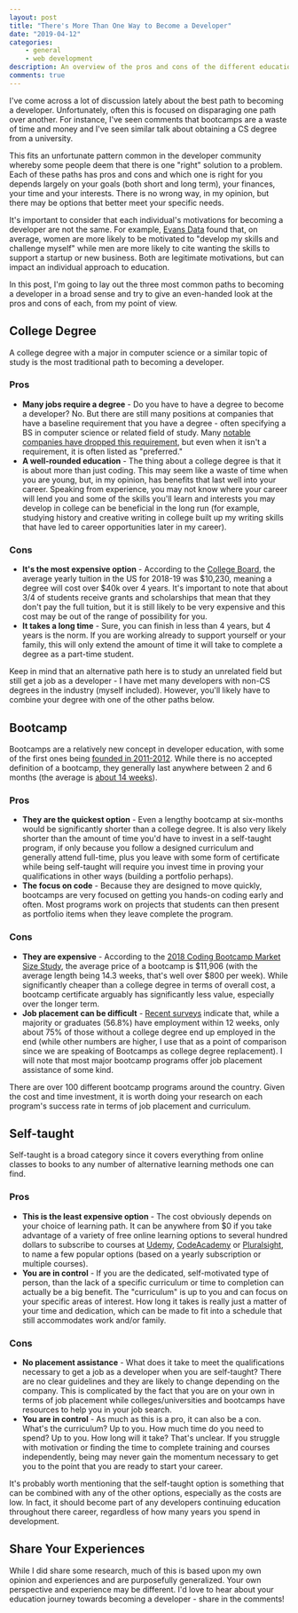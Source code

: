 ```yaml
---
layout: post
title: "There's More Than One Way to Become a Developer"
date: "2019-04-12"
categories:
    - general
    - web development
description: An overview of the pros and cons of the different education options to become a developer 
comments: true
---
```


I've come across a lot of discussion lately about the best path to becoming a developer. Unfortunately, often this is focused on disparaging one path over another. For instance, I've seen comments that bootcamps are a waste of time and money and I've seen similar talk about obtaining a CS degree from a university.

This fits an unfortunate pattern common in the developer community whereby some people deem that there is one "right" solution to a problem. Each of these paths has pros and cons and which one is right for you depends largely on your goals (both short and long term), your finances, your time and your interests. There is no wrong way, in my opinion, but there may be options that better meet your specific needs.

It's important to consider that each individual's motivations for becoming a developer are not the same. For example, [Evans Data](https://evansdata.com/press/viewRelease.php?pressID=277) found that, on average, women are more likely to be motivated to "develop my skills and challenge myself" while men are more likely to cite wanting the skills to support a startup or new business. Both are legitimate motivations, but can impact an individual approach to education.

In this post, I'm going to lay out the three most common paths to becoming a developer in a broad sense and try to give an even-handed look at the pros and cons of each, from my point of view.

## College Degree

A college degree with a major in computer science or a similar topic of study is the most traditional path to becoming a developer.

### Pros

* **Many jobs require a degree** - Do you have to have a degree to become a developer? No. But there are still many positions at companies that have a baseline requirement that you have a degree - often specifying a BS in computer science or related field of study. Many [notable companies have dropped this requirement](https://www.glassdoor.com/blog/no-degree-required/), but even when it isn't a requirement, it is often listed as "preferred."
* **A well-rounded education** - The thing about a college degree is that it is about more than just coding. This may seem like a waste of time when you are young, but, in my opinion, has benefits that last well into your career. Speaking from experience, you may not know where your career will lend you and some of the skills you'll learn and interests you may develop in college can be beneficial in the long run (for example, studying history and creative writing in college built up my writing skills that have led to career opportunities later in my career).

### Cons

* **It's the most expensive option** - According to the [College Board](https://trends.collegeboard.org/college-pricing/figures-tables/average-published-undergraduate-charges-sector-2018-19), the average yearly tuition in the US for 2018-19 was $10,230, meaning a degree will cost over $40k over 4 years. It's important to note that about 3/4 of students receive grants and scholarships that mean that they don't pay the full tuition, but it is still likely to be very expensive and this cost may be out of the range of possibility for you.
* **It takes a long time** - Sure, you can finish in less than 4 years, but 4 years is the norm. If you are working already to support yourself or your family, this will only extend the amount of time it will take to complete a degree as a part-time student.

Keep in mind that an alternative path here is to study an unrelated field but still get a job as a developer - I have met many developers with non-CS degrees in the industry (myself included). However, you'll likely have to combine your degree with one of the other paths below.

## Bootcamp

Bootcamps are a relatively new concept in developer education, with some of the first ones being [founded in 2011-2012](https://venturebeat.com/2015/11/08/coding-bootcamps-are-replacing-computer-science-degrees/). While there is no accepted definition of a bootcamp, they generally last anywhere between 2 and 6 months (the average is [about 14 weeks](https://www.coursereport.com/reports/2018-coding-bootcamp-market-size-research)).

### Pros

* **They are the quickest option** - Even a lengthy bootcamp at six-months would be significantly shorter than a college degree. It is also very likely shorter than the amount of time you'd have to invest in a self-taught program, if only because you follow a designed curriculum and generally attend full-time, plus you leave with some form of certificate while being self-taught will require you invest time in proving your qualifications in other ways (building a portfolio perhaps).
* **The focus on code** - Because they are designed to move quickly, bootcamps are very focused on getting you hands-on coding early and often. Most programs work on projects that students can then present as portfolio items when they leave complete the program.

### Cons

* **They are expensive** - According to the [2018 Coding Bootcamp Market Size Study](https://www.coursereport.com/reports/2018-coding-bootcamp-market-size-research), the average price of a bootcamp is $11,906 (with the average length being 14.3 weeks, that's well over $800 per week). While significantly cheaper than a college degree in terms of overall cost, a bootcamp certificate arguably has significantly less value, especially over the longer term.
* **Job placement can be difficult** - [Recent surveys](https://www.switchup.org/rankings/coding-bootcamp-survey#employment-outcomes) indicate that, while a majority or graduates (56.8%) have employment within 12 weeks, only about 75% of those without a college degree end up employed in the end (while other numbers are higher, I use that as a point of comparison since we are speaking of Bootcamps as college degree replacement). I will note that most major bootcamp programs offer job placement assistance of some kind.

There are over 100 different bootcamp programs around the country. Given the cost and time investment, it is worth doing your research on each program's success rate in terms of job placement and curriculum.

## Self-taught

Self-taught is a broad category since it covers everything from online classes to books to any number of alternative learning methods one can find.

### Pros

* **This is the least expensive option** - The cost obviously depends on your choice of learning path. It can be anywhere from $0 if you take advantage of a variety of free online learning options to several hundred dollars to subscribe to courses at [Udemy](https://www.udemy.com/), [CodeAcademy](https://www.codecademy.com) or [Pluralsight](https://www.pluralsight.com), to name a few popular options (based on a yearly subscription or multiple courses).
* **You are in control** - If you are the dedicated, self-motivated type of person, than the lack of a specific curriculum or time to completion can actually be a big benefit. The "curriculum" is up to you and can focus on your specific areas of interest. How long it takes is really just a matter of your time and dedication, which can be made to fit into a schedule that still accommodates work and/or family.

### Cons

* **No placement assistance** - What does it take to meet the qualifications necessary to get a job as a developer when you are self-taught? There are no clear guidelines and they are likely to change depending on the company. This is complicated by the fact that you are on your own in terms of job placement while colleges/universities and bootcamps have resources to help you in your job search.
* **You are in control** - As much as this is a pro, it can also be a con. What's the curriculum? Up to you. How much time do you need to spend? Up to you. How long will it take? That's unclear. If you struggle with motivation or finding the time to complete training and courses independently, being may never gain the momentum necessary to get you to the point that you are ready to start your career.

It's probably worth mentioning that the self-taught option is something that can be combined with any of the other options, especially as the costs are low. In fact, it should become part of any developers continuing education throughout there career, regardless of how many years you spend in development.

## Share Your Experiences

While I did share some research, much of this is based upon my own opinion and experiences and are purposefully generalized. Your own perspective and experience may be different. I'd love to hear about your education journey towards becoming a developer - share in the comments!